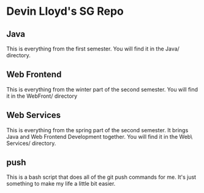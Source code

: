 # Devin Lloyd's SG Repo

## Java

This is everything from the first semester.  You will find it in the Java/ directory.


## Web Frontend

This is everything from the winter part of the second semester.  You will find it in the WebFront/ directory


## Web Services

This is everything from the spring part of the second semester.  It brings Java and Web Frontend Development together.  You will find it in the Web\ Services/ directory.


## push

This is a bash script that does all of the git push commands for me.  It's just something to make my life a little bit easier.